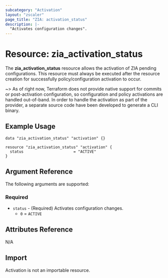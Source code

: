 ```yaml
---
subcategory: "Activation"
layout: "zscaler"
page_title: "ZIA: activation_status"
description: |-
  "Activates configuration changes".
---
```


# Resource: zia_activation_status

The **zia_activation_status** resource allows the activation of ZIA pending configurations. This resource must always be executed after the resource creation for successfully policy/configuration activation to occur.

~> As of right now, Terraform does not provide native support for commits or post-activation configuration, so configuration and policy activations are handled out-of-band. In order to handle the activation as part of the provider, a separate source code have been developed to generate a CLI binary.

## Example Usage

```hcl
data "zia_activation_status" "activation" {}

resource "zia_activation_status" "activation" {
  status                      = "ACTIVE"
}
```

## Argument Reference

The following arguments are supported:

### Required

* `status` - (Required) Activates configuration changes.
  * ``0`` = ``ACTIVE``

## Attributes Reference

N/A

## Import

Activation is not an importable resource.
